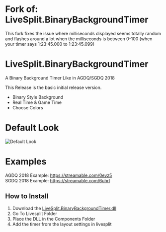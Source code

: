 # Fork of: LiveSplit.BinaryBackgroundTimer

This fork fixes the issue where milliseconds displayed seems totally random and flashes around a lot when the milliseconds is between 0-100 (when your timer says 1:23:45.000 to 1:23:45.099)

# LiveSplit.BinaryBackgroundTimer
A Binary Background Timer Like in AGDQ/SGDQ 2018

This Release is the basic initial release version. 

* Binary Style Background
* Real Time & Game Time
* Choose Colors

# Default Look
![Default Look](https://i.imgur.com/zZT0yrl.png)

# Examples
  AGDQ 2018 Example:
  https://streamable.com/0eyz5  
  SGDQ 2018 Example:
  https://streamable.com/6uhrl  

## How to Install

1. Download the [LiveSplit.BinaryBackgroundTimer.dll](https://github.com/jonese1234/LiveSplit.BinaryBackgroundTimer/releases/download/v1.0.0/LiveSplit.BinaryBackgroundTimer.dll)
2. Go To Livesplit Folder
3. Place the DLL in the Components Folder
4. Add the timer from the layout settings in livesplit
